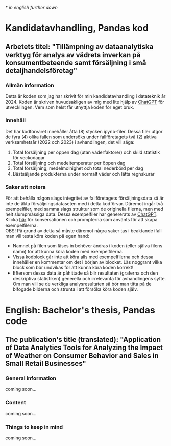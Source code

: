 _* in english further down_
# Kandidatavhandling, Pandas kod
## Arbetets titel: "Tillämpning av dataanalytiska verktyg för analys av vädrets inverkan på konsumentbeteende samt försäljning i små detaljhandelsföretag"
### Allmän information
Detta är koden som jag har skrivit för min kandidatavhandling i datateknik år 2024. Koden är skriven huvudsakligen av mig med lite hjälp av [ChatGPT](https://chat.openai.com/) för utvecklingen. Vem som helst får utnyttja koden för eget bruk.
### Innehåll
Det här kodförvaret innehåller åtta (8) stycken ipynb-filer. Dessa filer utgör de fyra (4) olika fallen som undersöks under fallföretagets två (2) aktiva verksamhetsår (2022 och 2023) i avhandlingen, det vill säga:
1. Total försäljning per öppen dag (utan väderfaktorer) och skild statistik för veckodagar
2. Total försäljning och medeltemperatur per öppen dag
3. Total försäljning, medelmolnighet och total nederbörd per dag
4. Bästsäljande produkterna under normalt väder och lätta regnskurar
### Saker att notera
För att behålla någon slags integritet av fallföretagets försäljningsdata så är inte de äkta försäljningsdataseten med i detta kodförvar. Däremot ingår två exempelfiler, med samma slags struktur som de originella filerna, men med helt slumpmässiga data. Dessa exempelfiler har genererats av [ChatGPT](https://chat.openai.com/). Klicka [här](https://chatgpt.com/share/13ca3974-44aa-4051-a0cd-036fc5174ad0?oai-dm=1) för konversationen och prompterna som använts för att skapa exempelfilerna.  
OBS! På grund av detta så måste däremot några saker tas i beaktande ifall man vill testa köra koden på egen hand:
- Namnet på filen som läses in behöver ändras i koden (eller själva filens namn) för att kunna köra koden med exempelfilerna.
- Vissa kodblock går inte att köra alls med exempelfilerna och dessa innehåller en kommentar om det i början av blocket. Läs noggrant vilka block som bör undvikas för att kunna köra koden korrekt!
- Eftersom dessa data är påhittade så blir resultaten (graferna och den deskriptiva statistiken) generella och irrelevanta för avhandlingens syfte. Om man vill se de verkliga analysresultaten så bör man titta på de bifogade bilderna och strunta i att försöka köra koden själv.

# English: Bachelor's thesis, Pandas code
## The publication's title (translated): "Application of Data Analytics Tools for Analyzing the Impact of Weather on Consumer Behavior and Sales in Small Retail Businesses"
### General information
coming soon...
### Content
coming soon...
### Things to keep in mind
coming soon...
